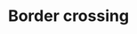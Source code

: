 ---
title: Border crossing
longTitle: 'Border crossing'
tags:
- gccommon
french:
- "[[Passage des frontieres]]"
---